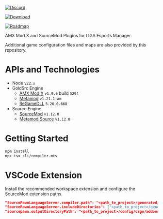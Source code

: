[![Discord](https://img.shields.io/discord/1296858234853789826?style=for-the-badge&label=Join%20the%20Discord%20Server&logo=discord&logoColor=white)](https://discord.gg/ZaEwHfDD5N)

[![Download](https://img.shields.io/badge/download-latest-salmon?style=for-the-badge&logo=github)](https://playliga.gg/#/#download)

[![Roadmap](https://img.shields.io/badge/view_the-roadmap-blue?style=for-the-badge&logo=rocket&logoColor=white)](https://github.com/playliga/prototype/milestones)

AMX Mod X and SourceMod Plugins for LIGA Esports Manager.

Additional game configuration files and maps are also provided by this repository.

# APIs and Technologies

- Node `v22.x`
- GoldSrc Engine
  - [AMX Mod X](https://www.amxmodx.org/) `v1.9.0` build `5294`
  - [Metamod](http://metamod.org/) `v1.21.1-am`
  - [ReGameDLL](https://github.com/rehlds/ReGameDLL_CS) `5.26.0.668`
- Source Engine
  - [SourceMod](https://www.sourcemod.net/) `v1.12.0`
  - [Metamod Source](https://www.sourcemm.net/) `v1.12.0`

# Getting Started

```bash
npm install
npx tsx cli/compiler.mts
```

# VSCode Extension

Install the recommended workspace extension and configure the SourceMod extension paths.

```json
"SourcePawnLanguageServer.compiler.path": "<path_to_project>/generated/csgo/addons/sourcemod/scripting/spcomp.exe",
"SourcePawnLanguageServer.includeDirectories": ["<path_to_project>/generated/csgo/addons/sourcemod/scripting/include"],
"sourcepawn.outputDirectoryPath": "<path_to_project>/config/csgo/addons/sourcemod/plugins/",
```
